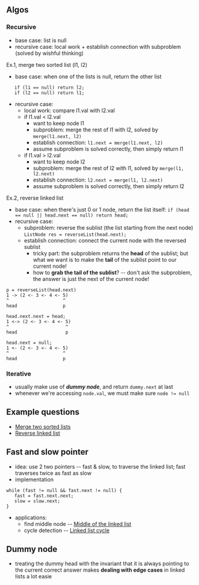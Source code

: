 ## Algos

### Recursive

- base case: list is null
- recursive case: local work + establish connection with subproblem (solved by wishful thinking)

Ex.1, merge two sorted list (l1, l2)
- base case: when one of the lists is null, return the other list
 ```
    if (l1 == null) return l2;
    if (l2 == null) return l1;
 ```
- recursive case: 
  - local work: compare l1.val with l2.val
  - if l1.val < l2.val
    - want to keep node l1
    - subproblem: merge the rest of l1 with l2, solved by ```merge(l1.next, l2)```
    - establish connection: ```l1.next = merge(l1.next, l2)```
    - assume subproblem is solved correctly, then simply return l1
  - if l1.val > l2.val
    - want to keep node l2
    - subproblem: merge the rest of l2 with l1, solved by ```merge(l1, l2.next)```
    - establish connection: ```l2.next = merge(l1, l2.next)```
    - assume subproblem is solved correctly, then simply return l2

Ex.2, reverse linked list
- base case: when there's just 0 or 1 node, return the list itself: ```if (head == null || head.next == null) return head;```
- recursive case: 
  - subproblem: reverse the sublist (the list starting from the next node) ```ListNode res = reverseList(head.next);```
  - establish connection: connect the current node with the reversed sublist
    - tricky part: the subproblem returns the **head** of the sublist; but what we want is to make the **tail** of the sublist point to our current node!
    - how to **grab the tail of the sublist**? -- don't ask the subproblem, the answer is just the next of the current node!
```
p = reverseList(head.next)                   
1 -> (2 <- 3 <- 4 <- 5)
^                    ^
head                 p

head.next.next = head;
1 <-> (2 <- 3 <- 4 <- 5)
^                     ^
head                  p

head.next = null;
1 <- (2 <- 3 <- 4 <- 5)
^                    ^
head                 p
```

### Iterative

- usually make use of ***dummy node***, and return ```dummy.next``` at last
- whenever we're accessing ```node.val```, we must make sure ```node != null```

## Example questions

- [Merge two sorted lists](https://github.com/Nature711/my-leetcode-notes/blob/master/0021-merge-two-sorted-lists/NOTES.md)
- [Reverse linked list](https://github.com/Nature711/my-leetcode-notes/blob/master/0206-reverse-linked-list/NOTES.md)

## Fast and slow pointer 

- idea: use 2 two pointers -- fast & slow, to traverse the linked list; fast traverses twice as fast as slow
- implementation
```
while (fast != null && fast.next != null) {
   fast = fast.next.next;
   slow = slow.next;
}
```
- applications:
  - find middle node -- [Middle of the linked list](https://leetcode.com/problems/middle-of-the-linked-list/solution/)
  - cycle detection -- [Linked list cycle](https://github.com/Nature711/my-leetcode-notes/blob/master/Linked-list-cycle.md)

## Dummy node

- treating the dummy head with the invariant that it is always pointing to the current correct answer makes **dealing with edge cases** in linked lists a lot easie

